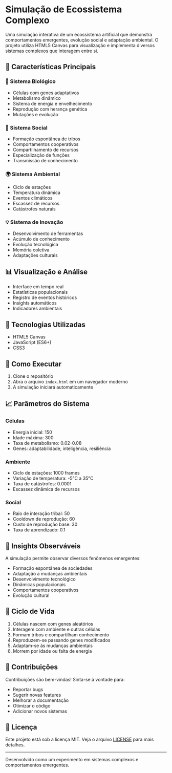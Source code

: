 # Simulação de Ecossistema Complexo

Uma simulação interativa de um ecossistema artificial que demonstra comportamentos emergentes, evolução social e adaptação ambiental. O projeto utiliza HTML5 Canvas para visualização e implementa diversos sistemas complexos que interagem entre si.

## 🌟 Características Principais

### 🧬 Sistema Biológico
- Células com genes adaptativos
- Metabolismo dinâmico
- Sistema de energia e envelhecimento
- Reprodução com herança genética
- Mutações e evolução

### 🤝 Sistema Social
- Formação espontânea de tribos
- Comportamentos cooperativos
- Compartilhamento de recursos
- Especialização de funções
- Transmissão de conhecimento

### 🌍 Sistema Ambiental
- Ciclo de estações
- Temperatura dinâmica
- Eventos climáticos
- Escassez de recursos
- Catástrofes naturais

### 💡 Sistema de Inovação
- Desenvolvimento de ferramentas
- Acúmulo de conhecimento
- Evolução tecnológica
- Memória coletiva
- Adaptações culturais

## 📊 Visualização e Análise

- Interface em tempo real
- Estatísticas populacionais
- Registro de eventos históricos
- Insights automáticos
- Indicadores ambientais

## 🔧 Tecnologias Utilizadas

- HTML5 Canvas
- JavaScript (ES6+)
- CSS3

## 🚀 Como Executar

1. Clone o repositório
2. Abra o arquivo `index.html` em um navegador moderno
3. A simulação iniciará automaticamente

## 📈 Parâmetros do Sistema

### Células
- Energia inicial: 150
- Idade máxima: 300
- Taxa de metabolismo: 0.02-0.08
- Genes: adaptabilidade, inteligência, resiliência

### Ambiente
- Ciclo de estações: 1000 frames
- Variação de temperatura: -5°C a 35°C
- Taxa de catástrofes: 0.0001
- Escassez dinâmica de recursos

### Social
- Raio de interação tribal: 50
- Cooldown de reprodução: 60
- Custo de reprodução base: 30
- Taxa de aprendizado: 0.1

## 🎯 Insights Observáveis

A simulação permite observar diversos fenômenos emergentes:

- Formação espontânea de sociedades
- Adaptação a mudanças ambientais
- Desenvolvimento tecnológico
- Dinâmicas populacionais
- Comportamentos cooperativos
- Evolução cultural

## 🔄 Ciclo de Vida

1. Células nascem com genes aleatórios
2. Interagem com ambiente e outras células
3. Formam tribos e compartilham conhecimento
4. Reproduzem-se passando genes modificados
5. Adaptam-se às mudanças ambientais
6. Morrem por idade ou falta de energia

## 🤝 Contribuições

Contribuições são bem-vindas! Sinta-se à vontade para:

- Reportar bugs
- Sugerir novas features
- Melhorar a documentação
- Otimizar o código
- Adicionar novos sistemas

## 📝 Licença

Este projeto está sob a licença MIT. Veja o arquivo [LICENSE](LICENSE) para mais detalhes.

---

Desenvolvido como um experimento em sistemas complexos e comportamentos emergentes. 

